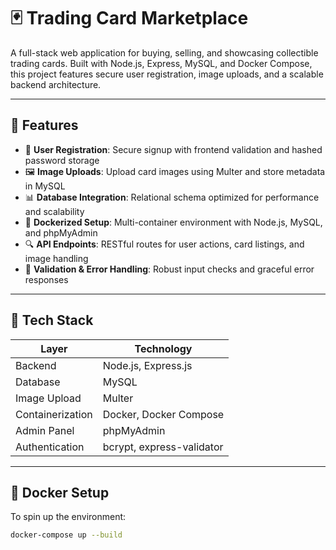 # 🃏 Trading Card Marketplace

A full-stack web application for buying, selling, and showcasing collectible trading cards. Built with Node.js, Express, MySQL, and Docker Compose, this project features secure user registration, image uploads, and a scalable backend architecture.

---

## 🚀 Features

- 🔐 **User Registration**: Secure signup with frontend validation and hashed password storage
- 🖼️ **Image Uploads**: Upload card images using Multer and store metadata in MySQL
- 📊 **Database Integration**: Relational schema optimized for performance and scalability
- 🧱 **Dockerized Setup**: Multi-container environment with Node.js, MySQL, and phpMyAdmin
- 🔍 **API Endpoints**: RESTful routes for user actions, card listings, and image handling
- 🧪 **Validation & Error Handling**: Robust input checks and graceful error responses

---

## 🧰 Tech Stack

| Layer         | Technology                  |
|---------------|-----------------------------|
| Backend       | Node.js, Express.js         |
| Database      | MySQL                       |
| Image Upload  | Multer                      |
| Containerization | Docker, Docker Compose   |
| Admin Panel   | phpMyAdmin                  |
| Authentication| bcrypt, express-validator   |

---

## 🐳 Docker Setup

To spin up the environment:

```bash
docker-compose up --build
